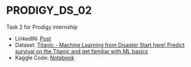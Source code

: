 # PRODIGY_DS_02
Task 2 for Prodigy internship

- LinkedIN: [Post](https://www.linkedin.com/posts/hitesh-arora-luke_task2-datascience-machinelearning-activity-7126613499635544064-0J03?utm_source=share&utm_medium=member_desktop)
- Dataset: [Titanic - Machine Learning from Disaster Start here! Predict survival on the Titanic and get familiar with ML basics](https://www.kaggle.com/competitions/titanic)
- Kaggle Code: [Notebook](https://www.kaggle.com/code/bcscuwe1/titanic-step-by-step)
